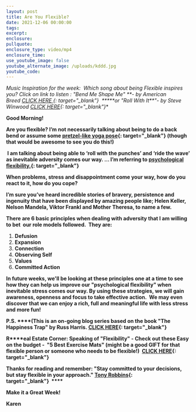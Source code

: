 ```yaml
---
layout: post
title: Are You Flexible?
date: 2021-12-06 00:00:00
tags:
excerpt:
enclosure:
pullquote:
enclosure_type: video/mp4
enclosure_time:
use_youtube_image: false
youtube_alternate_image: /uploads/kddd.jpg
youtube_code:
---
```

***Music Inspiration for the week:&nbsp; Which song about being Flexible inspires you? Click on link to listen : "Bend Me Shape Me" \*\*- by American Breed&nbsp;*[CLICK HERE&nbsp;](https://t.e2ma.net/click/rij2kd/zwff20l/f5we1e){: target="_blank"}&nbsp;&nbsp;*****or "Roll With It\*\*"- by Steve Winwood&nbsp;*[CLICK HERE](https://t.e2ma.net/click/rij2kd/zwff20l/vxxe1e){: target="_blank"}**

**Good Morning\! &nbsp;**

**Are you flexible? I’m not necessarily talking about being to do a back bend or assume some&nbsp;[pretzel-like yoga pose](https://t.e2ma.net/click/rij2kd/zwff20l/bqye1e){: target="_blank"}&nbsp;(though that would be awesome to see you do this\!)**

**&nbsp;I am talking about being able to ‘roll with the punches’ and ‘ride the wave’ as inevitable adversity comes our way. … I’m referring to&nbsp;[psychological flexibility.](https://t.e2ma.net/click/rij2kd/zwff20l/rize1e){: target="_blank"}**

**When problems, stress and disappointment come your way, how do you react to it, how do you cope?**

**I’m sure you’ve heard incredible stories of bravery, persistence and ingenuity that have been displayed by amazing people like; Helen Keller, Nelson Mandela, Viktor Frankl and Mother Theresa, to name a few.&nbsp;**

**There are 6 basic principles when dealing with adversity that I am willing to bet&nbsp; our role models followed.&nbsp; They are:**

1. **Defusion&nbsp;**
2. **Expansion**
3. **Connection&nbsp;**
4. **Observing Self&nbsp;**
5. **Values&nbsp;**
6. **Committed Action**

**In future weeks, we'll be looking at these principles one at a time to see how they can help us improve our "psychological flexibility" when inevitable stress comes our way. By using these strategies, we will gain awareness, openness and focus to take effective action.&nbsp; We may even discover that we can enjoy a rich, full and meaningful life with less stress and more fun\!&nbsp;**

**P.S.&nbsp;****(This is an on-going blog series based on the book "The Happiness Trap" by Russ Harris.&nbsp;[CLICK HERE](https://t.e2ma.net/click/rij2kd/zwff20l/7a0e1e){: target="_blank"}**

**R****eal Estate Corner: Speaking of "Flexibility" - Check out these Easy on the budget -&nbsp; "5 Best Exercise Mats" (might be a good GIFT for that flexible person or someone who needs to be flexible\!) &nbsp;[CLICK HERE](https://t.e2ma.net/click/rij2kd/zwff20l/n30e1e){: target="_blank"}&nbsp;**

**Thanks for reading and remember: "Stay committed to your decisions, but stay flexible in your approach."&nbsp;[Tony Robbins](https://t.e2ma.net/click/rij2kd/zwff20l/3v1e1e){: target="_blank"}&nbsp;&nbsp;****&nbsp;**

**Make it a Great Week\!**

**Karen&nbsp;**
